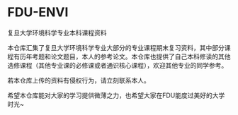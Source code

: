 # FDU-ENVI
复旦大学环境科学专业本科课程资料

本仓库汇集了复旦大学环境科学专业大部分的专业课程期末复习资料，其中部分课程有历年考题和论文题目，本人的参考论文。本仓库也提供了自己本科修读的其他选修课程（其他专业课的必修课或者通识核心课程），欢迎其他专业的同学参考。

若本仓库上传的资料有侵权行为，请立刻联系本人。

希望本仓库能对大家的学习提供微薄之力，也希望大家在FDU能度过美好的大学时光~
